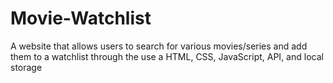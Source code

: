 # Movie-Watchlist
A website that allows users to search for various movies/series and add them to a watchlist through the use a HTML, CSS, JavaScript, API, and local storage 
